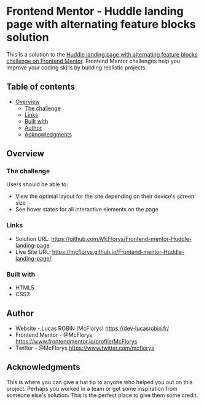 # Frontend Mentor - Huddle landing page with alternating feature blocks solution

This is a solution to the [Huddle landing page with alternating feature blocks challenge on Frontend Mentor](https://www.frontendmentor.io/challenges/huddle-landing-page-with-alternating-feature-blocks-5ca5f5981e82137ec91a5100). Frontend Mentor challenges help you improve your coding skills by building realistic projects. 

## Table of contents

- [Overview](#overview)
  - [The challenge](#the-challenge)
  - [Links](#links)
  - [Built with](#built-with)
  - [Author](#author)
  - [Acknowledgments](#acknowledgments)

## Overview

### The challenge

Users should be able to:

- View the optimal layout for the site depending on their device's screen size
- See hover states for all interactive elements on the page

### Links

- Solution URL: https://github.com/McFlorys/Frontend-mentor-Huddle-landing-page
- Live Site URL: https://mcflorys.github.io/Frontend-mentor-Huddle-landing-page/

### Built with

- HTML5
- CSS3

## Author

- Website - Lucas ROBIN (McFlorys) https://dev-lucasrobin.fr/
- Frontend Mentor - @McFlorys https://www.frontendmentor.io/profile/McFlorys
- Twitter - @McFlorys https://www.twitter.com/mcflorys

## Acknowledgments

This is where you can give a hat tip to anyone who helped you out on this project. Perhaps you worked in a team or got some inspiration from someone else's solution. This is the perfect place to give them some credit.